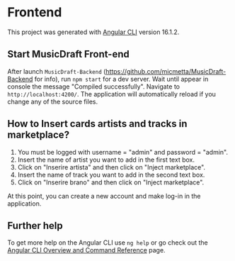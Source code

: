 # Frontend

This project was generated with [Angular CLI](https://github.com/angular/angular-cli) version 16.1.2.

## Start MusicDraft Front-end

After launch `MusicDraft-Backend` (https://github.com/micmetta/MusicDraft-Backend for info), run `npm start` for a dev server. 
Wait until appear in console the message "Compiled successfully".
Navigate to `http://localhost:4200/`. 
The application will automatically reload if you change any of the source files.

## How to Insert cards artists and tracks in marketplace?
1) You must be logged with username = "admin" and password = "admin".
2) Insert the name of artist you want to add in the first text box.
3) Click on "Inserire artista" and then click on "Inject marketplace".
4) Insert the name of track you want to add in the second text box.
5) Click on "Inserire brano" and then click on "Inject marketplace".

At this point, you can create a new account and make log-in in the application.

## Further help

To get more help on the Angular CLI use `ng help` or go check out the [Angular CLI Overview and Command Reference](https://angular.io/cli) page.

